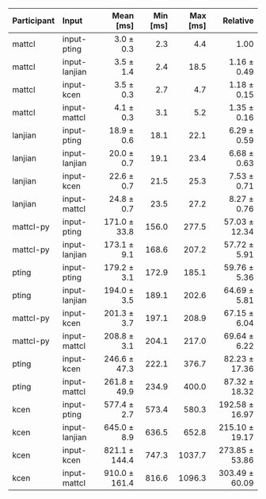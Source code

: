 | Participant | Input | Mean [ms] | Min [ms] | Max [ms] | Relative |
|:---|:---|---:|---:|---:|---:|
| mattcl | input-pting | 3.0 ± 0.3 | 2.3 | 4.4 | 1.00 |
| mattcl | input-lanjian | 3.5 ± 1.4 | 2.4 | 18.5 | 1.16 ± 0.49 |
| mattcl | input-kcen | 3.5 ± 0.3 | 2.7 | 4.7 | 1.18 ± 0.15 |
| mattcl | input-mattcl | 4.1 ± 0.3 | 3.1 | 5.2 | 1.35 ± 0.16 |
| lanjian | input-pting | 18.9 ± 0.6 | 18.1 | 22.1 | 6.29 ± 0.59 |
| lanjian | input-lanjian | 20.0 ± 0.7 | 19.1 | 23.4 | 6.68 ± 0.63 |
| lanjian | input-kcen | 22.6 ± 0.7 | 21.5 | 25.3 | 7.53 ± 0.71 |
| lanjian | input-mattcl | 24.8 ± 0.7 | 23.5 | 27.2 | 8.27 ± 0.76 |
| mattcl-py | input-pting | 171.0 ± 33.8 | 156.0 | 277.5 | 57.03 ± 12.34 |
| mattcl-py | input-lanjian | 173.1 ± 9.1 | 168.6 | 207.2 | 57.72 ± 5.91 |
| pting | input-pting | 179.2 ± 3.1 | 172.9 | 185.1 | 59.76 ± 5.36 |
| pting | input-lanjian | 194.0 ± 3.5 | 189.1 | 202.6 | 64.69 ± 5.81 |
| mattcl-py | input-kcen | 201.3 ± 3.7 | 197.1 | 208.9 | 67.15 ± 6.04 |
| mattcl-py | input-mattcl | 208.8 ± 3.1 | 204.1 | 217.0 | 69.64 ± 6.22 |
| pting | input-kcen | 246.6 ± 47.3 | 222.1 | 376.7 | 82.23 ± 17.36 |
| pting | input-mattcl | 261.8 ± 49.9 | 234.9 | 400.0 | 87.32 ± 18.32 |
| kcen | input-pting | 577.4 ± 2.7 | 573.4 | 580.3 | 192.58 ± 16.97 |
| kcen | input-lanjian | 645.0 ± 8.9 | 636.5 | 652.8 | 215.10 ± 19.17 |
| kcen | input-kcen | 821.1 ± 144.4 | 747.3 | 1037.7 | 273.85 ± 53.86 |
| kcen | input-mattcl | 910.0 ± 161.4 | 816.6 | 1096.3 | 303.49 ± 60.09 |
